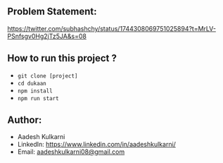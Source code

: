 ## Problem Statement:

https://twitter.com/subhashchy/status/1744308069751025894?t=MrLV-PSnfsgv0Hg2jTz5JA&s=08


## How to run this project ?

- `git clone [project]`
- `cd dukaan`
- `npm install`
- `npm run start`

## Author: 

- Aadesh Kulkarni
- LinkedIn: https://www.linkedin.com/in/aadeshkulkarni/
- Email: aadeshkulkarni08@gmail.com